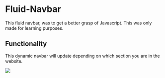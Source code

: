 # Fluid-Navbar
This fluid navbar, was to get a better grasp of Javascript. This was only made for learning purposes.

## Functionality 
This dynamic navbar will update depending on which section you are in the website.

![](website.gif)
